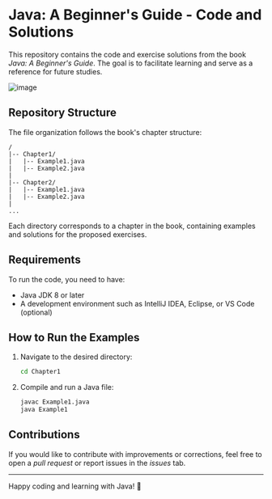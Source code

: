 # Java: A Beginner's Guide - Code and Solutions

This repository contains the code and exercise solutions from the book *Java: A Beginner's Guide*. The goal is to facilitate learning and serve as a reference for future studies.

![image](https://github.com/user-attachments/assets/afa2a898-6d57-4b93-8b14-059729e08cc6)

## Repository Structure

The file organization follows the book's chapter structure:

```
/
|-- Chapter1/
|   |-- Example1.java
|   |-- Example2.java
|
|-- Chapter2/
|   |-- Example1.java
|   |-- Example2.java
|
...
```

Each directory corresponds to a chapter in the book, containing examples and solutions for the proposed exercises.

## Requirements

To run the code, you need to have:

- Java JDK 8 or later
- A development environment such as IntelliJ IDEA, Eclipse, or VS Code (optional)

## How to Run the Examples

1. Navigate to the desired directory:
   ```sh
   cd Chapter1
   ```

2. Compile and run a Java file:
   ```sh
   javac Example1.java
   java Example1
   ```

## Contributions

If you would like to contribute with improvements or corrections, feel free to open a *pull request* or report issues in the *issues* tab.

---

Happy coding and learning with Java! 🚀

